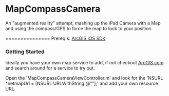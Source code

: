 MapCompassCamera
================

An "augmented reality" attempt, mashing up the iPad Camera with a Map and using the compass/GPS to force the map to lock to your position.

===============
Prereq's:
[ArcGIS iOS SDK](https://developers.arcgis.com/en/ios/info/install.htm)

### Getting Started

Ideally you have your own map service to add, if not checkout [ArcGIS.com](http://www.arcgis.com) and search around for a service to try out.

Open the 'MapCompassCameraViewController.m' and look for the 'NSURL *netmapUrl = [NSURL URLWithString:@""];' and add your own resource URL.


